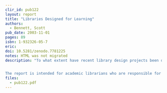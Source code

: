 ```yaml
---
clir_id: pub122
layout: report
title: "Libraries Designed for Learning"
authors: 
  - Bennett, Scott 
pub_date: 2003-11-01
pages: 89
isbn: 1-932326-05-7
eric:
doi: 10.5281/zenodo.7781225
notes: HTML was not migrated
description: "To what extent have recent library design projects been driven by an understanding of how students learn and how faculty teach? To find out, Yale Librarian Emeritus Scott Bennett conducted an extensive study of the motivations and planning methods for library renovation and construction projects undertaken between 1992 and 2001. His study entailed a Web-based survey of more than 380 institutions, and phone interviews with 31 library directors and chief academic officers. He concludes that while most of the projects are serving users well, they have rarely been informed by a systematic assessment of how students learn and faculty teach. The author suggests that planning based on such an assessment could equip the library to serve an even more vital function as a space for teaching and learning.


The report is intended for academic librarians who are responsible for library construction and renovation projects, and for campus academic officers who wish to engage substantively with the question of how library space can advance the core learning and teaching missions of their institutions."
files:
  - pub122.pdf
---
```

